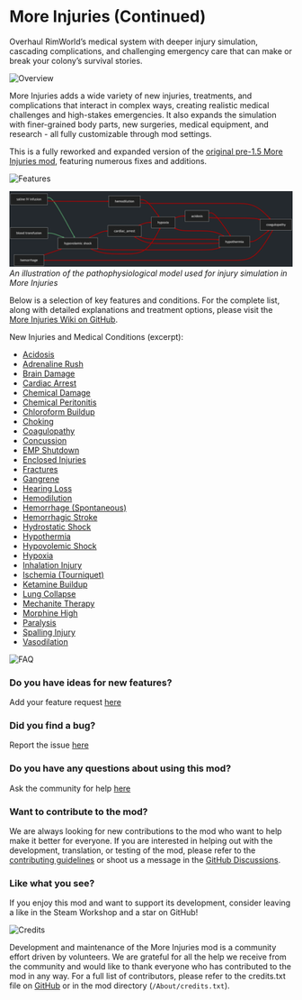 # More Injuries (Continued)

Overhaul RimWorld’s medical system with deeper injury simulation, cascading complications, and challenging emergency care that can make or break your colony’s survival stories.

![Overview](https://raw.githubusercontent.com/frederik-hoeft/rimworld-more-injuries/refs/heads/main/steam/assets/headers/Header_Overview.png)

More Injuries adds a wide variety of new injuries, treatments, and complications that interact in complex ways, creating realistic medical challenges and high-stakes emergencies. It also expands the simulation with finer-grained body parts, new surgeries, medical equipment, and research - all fully customizable through mod settings.

This is a fully reworked and expanded version of the [original pre-1.5 More Injuries mod](https://steamcommunity.com/sharedfiles/filedetails/?id=2892012512), featuring numerous fixes and additions.

![Features](https://raw.githubusercontent.com/frederik-hoeft/rimworld-more-injuries/refs/heads/main/steam/assets/headers/Header_Features.png)

![simulation](/steam/assets/simulation.png)
*An illustration of the pathophysiological model used for injury simulation in More Injuries*

Below is a selection of key features and conditions. For the complete list, along with detailed explanations and treatment options, please visit the [More Injuries Wiki on GitHub](https://github.com/frederik-hoeft/rimworld-more-injuries/wiki).

New Injuries and Medical Conditions (excerpt):
- [Acidosis](/docs/wiki/injuries/acidosis.md#acidosis)
- [Adrenaline Rush](/docs/wiki/injuries/adrenaline-rush.md#adrenaline-rush)
- [Brain Damage](/docs/wiki/injuries/brain-damage.md#brain-damage)
- [Cardiac Arrest](/docs/wiki/injuries/cardiac-arrest.md#cardiac-arrest)
- [Chemical Damage](/docs/wiki/injuries/chemical-damage.md#chemical-damage)
- [Chemical Peritonitis](/docs/wiki/injuries/chemical-peritonitis.md#chemical-peritonitis)
- [Chloroform Buildup](/docs/wiki/injuries/chloroform-buildup.md#chloroform-buildup)
- [Choking](/docs/wiki/injuries/choking.md#choking)
- [Coagulopathy](/docs/wiki/injuries/coagulopathy.md#coagulopathy)
- [Concussion](/docs/wiki/injuries/concussion.md#concussion)
- [EMP Shutdown](/docs/wiki/injuries/emp-shutdown.md#emp-shutdown)
- [Enclosed Injuries](/docs/wiki/injuries/enclosed-injuries.md#enclosed-injuries)
- [Fractures](/docs/wiki/injuries/fractures.md#fractures)
- [Gangrene](/docs/wiki/injuries/gangrene.md#gangrene)
- [Hearing Loss](/docs/wiki/injuries/hearing-loss.md#hearing-loss)
- [Hemodilution](/docs/wiki/injuries/hemodilution.md#hemodilution)
- [Hemorrhage (Spontaneous)](/docs/wiki/injuries/hemorrhage.md#hemorrhage-spontaneous)
- [Hemorrhagic Stroke](/docs/wiki/injuries/hemorrhagic-stroke.md#hemorrhagic-stroke)
- [Hydrostatic Shock](/docs/wiki/injuries/hydrostatic-shock.md#hydrostatic-shock)
- [Hypothermia](/docs/wiki/injuries/hypothermia.md#hypothermia)
- [Hypovolemic Shock](/docs/wiki/injuries/hypovolemic-shock.md#hypovolemic-shock)
- [Hypoxia](/docs/wiki/injuries/hypoxia.md#hypoxia)
- [Inhalation Injury](/docs/wiki/injuries/inhalation-injury.md#inhalation-injury)
- [Ischemia (Tourniquet)](/docs/wiki/injuries/ischemia.md#ischemia-tourniquet)
- [Ketamine Buildup](/docs/wiki/injuries/ketamine-buildup.md#ketamine-buildup)
- [Lung Collapse](/docs/wiki/injuries/lung-collapse.md#lung-collapse)
- [Mechanite Therapy](/docs/wiki/injuries/mechanite-therapy.md#mechanite-therapy)
- [Morphine High](/docs/wiki/injuries/morphine-high.md#morphine-high)
- [Paralysis](/docs/wiki/injuries/paralysis.md#paralysis)
- [Spalling Injury](/docs/wiki/injuries/spalling-injury.md#spalling-injury)
- [Vasodilation](/docs/wiki/injuries/vasodilation.md#vasodilation)

![FAQ](https://raw.githubusercontent.com/frederik-hoeft/rimworld-more-injuries/refs/heads/main/steam/assets/headers/Header_FAQ.png)

### Do you have ideas for new features?

Add your feature request [here](https://github.com/frederik-hoeft/rimworld-more-injuries/discussions/categories/ideas)

### Did you find a bug?

Report the issue [here](https://github.com/frederik-hoeft/rimworld-more-injuries/issues)

### Do you have any questions about using this mod?

Ask the community for help [here](https://github.com/frederik-hoeft/rimworld-more-injuries/discussions/categories/q-a)

### Want to contribute to the mod?

We are always looking for new contributions to the mod who want to help make it better for everyone. If you are interested in helping out with the development, translation, or testing of the mod, please refer to the [contributing guidelines](https://github.com/frederik-hoeft/rimworld-more-injuries/blob/main/CONTRIBUTING.md) or shoot us a message in the [GitHub Discussions](https://github.com/frederik-hoeft/rimworld-more-injuries/discussions/categories/contributing).

### Like what you see?

If you enjoy this mod and want to support its development, consider leaving a like in the Steam Workshop and a star on GitHub!

![Credits](https://raw.githubusercontent.com/frederik-hoeft/rimworld-more-injuries/refs/heads/main/steam/assets/headers/Header_Credits.png)

Development and maintenance of the More Injuries mod is a community effort driven by volunteers. We are grateful for all the help we receive from the community and would like to thank everyone who has contributed to the mod in any way. For a full list of contributors, please refer to the credits.txt file on [GitHub](https://github.com/frederik-hoeft/rimworld-more-injuries/tree/main/About/credits.txt) or in the mod directory (`/About/credits.txt`).